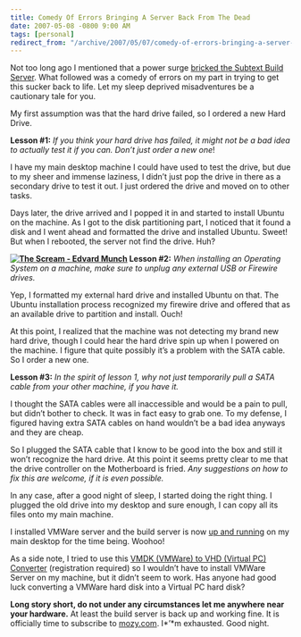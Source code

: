 ```yaml
---
title: Comedy Of Errors Bringing A Server Back From The Dead
date: 2007-05-08 -0800 9:00 AM
tags: [personal]
redirect_from: "/archive/2007/05/07/comedy-of-errors-bringing-a-server-back-from-the-dead.aspx/"
---
```


Not too long ago I mentioned that a power surge [bricked the Subtext
Build
Server](https://haacked.com/archive/2007/04/24/the-death-of-the-subtext-build-server.aspx "The Death of the Subtext Build Server").
What followed was a comedy of errors on my part in trying to get this
sucker back to life. Let my sleep deprived misadventures be a cautionary
tale for you.

My first assumption was that the hard drive failed, so I ordered a new
Hard Drive.

**Lesson #1:** *If you think your hard drive has failed, it might not
be a bad idea to actually test it if you can. Don’t just order a new
one*!

I have my main desktop machine I could have used to test the drive, but
due to my sheer and immense laziness, I didn’t just pop the drive in
there as a secondary drive to test it out. I just ordered the drive and
moved on to other tasks.

Days later, the drive arrived and I popped it in and started to install
Ubuntu on the machine. As I got to the disk partitioning part, I noticed
that it found a disk and I went ahead and formatted the drive and
installed Ubuntu. Sweet! But when I rebooted, the server not find the
drive. Huh?

**[![The Scream - Edvard
Munch](https://haacked.com/images/haacked_com/WindowsLiveWriter/ComedyOfErrorsBringingAServerBackFromThe_781/300pxThe_Scream_thumb.jpg)](https://haacked.com/images/haacked_com/WindowsLiveWriter/ComedyOfErrorsBringingAServerBackFromThe_781/300pxThe_Scream2.jpg "The Scream - Edvard Munch")
Lesson #2:** *When installing an Operating System on a machine, make
sure to unplug any external USB or Firewire drives.*

Yep, I formatted my external hard drive and installed Ubuntu on that.
The Ubuntu installation process recognized my firewire drive and offered
that as an available drive to partition and install. Ouch!

At this point, I realized that the machine was not detecting my brand
new hard drive, though I could hear the hard drive spin up when I
powered on the machine. I figure that quite possibly it’s a problem with
the SATA cable. So I order a new one.

**Lesson #3:** *In the spirit of lesson 1, why not just temporarily
pull a SATA cable from your other machine, if you have it.*

I thought the SATA cables were all inaccessible and would be a pain to
pull, but didn’t bother to check. It was in fact easy to grab one. To my
defense, I figured having extra SATA cables on hand wouldn’t be a bad
idea anyways and they are cheap.

So I plugged the SATA cable that I know to be good into the box and
still it won’t recognize the hard drive. At this point it seems pretty
clear to me that the drive controller on the Motherboard is fried. *Any
suggestions on how to fix this are welcome, if it is even possible.*

In any case, after a good night of sleep, I started doing the right
thing. I plugged the old drive into my desktop and sure enough, I can
copy all its files onto my main machine.

I installed VMWare server and the build server is now [up and
running](http://build.subtextproject.com/ccnet/ "Subtext Build Server")
on my main desktop for the time being. Woohoo!

As a side note, I tried to use this [VMDK (VMWare) to VHD (Virtual PC)
Converter](http://vmtoolkit.com/files/folders/converters/entry8.aspx "VMDK to VHD Converter")
(registration required) so I wouldn’t have to install VMWare Server on
my machine, but it didn’t seem to work. Has anyone had good luck
converting a VMWare hard disk into a Virtual PC hard disk?

**Long story short, do not under any circumstances let me anywhere near
your hardware.** At least the build server is back up and working fine.
It is officially time to subscribe to
[mozy.com](http://mozy.com/ "Mozy Online Backup"). I*’*m exhausted. Good
night.

